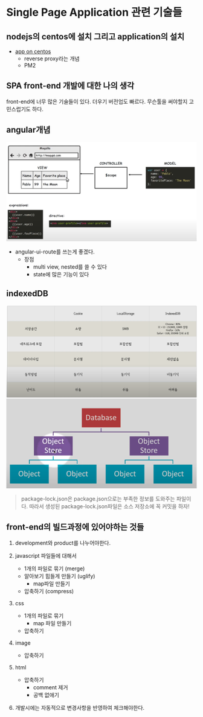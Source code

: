 Single Page Application 관련 기술들
==================================

## nodejs의 centos에 설치 그리고 application의 설치

- [app on centos](https://www.digitalocean.com/community/tutorials/how-to-set-up-a-node-js-application-for-production-on-centos-7)
    - reverse proxy라는 개념
    - PM2

## SPA front-end 개발에 대한 나의 생각

front-end에 너무 많은 기술들이 있다. 더우기 버전업도 빠르다.
무슨툴을 써야할지 고민스럽기도 하다.
 

## angular개념

![angular 개념](./images/angular1.png)

- angular-ui-route를 쓰는게 좋겠다.
    - 장점
        - multi view, nested를 쓸 수 있다
        - state에 많은 기능이 있다


## indexedDB
![indexdb란](images/indexdb.png)
![indexdb 개념](./images/indexdb1.png)



> package-lock.json은 package.json으로는 부족한 정보를 도와주는 파일이다.
> 따라서 생성된 package-lock.json파일은 소스 저장소에 꼭 커밋을 하자!

## front-end의 빌드과정에 있어야하는 것들

1. development와 product를 나누어야한다.
2. javascript 파일들에 대해서
    - 1개의 파일로 묶기 (merge)
    - 알아보기 힘들게 만들기 (uglify)
        - map파일 만들기    
    - 압축하기 (compress)
    
3. css
    - 1개의 파일로 묶기
        - map 파일 만들기
    - 압축하기

4. image
    - 압축하기

5. html
    - 압축하기
        - comment 제거
        - 공백 없애기
6. 개발시에는 자동적으로 변경사항을 반영하여 체크해야한다.
